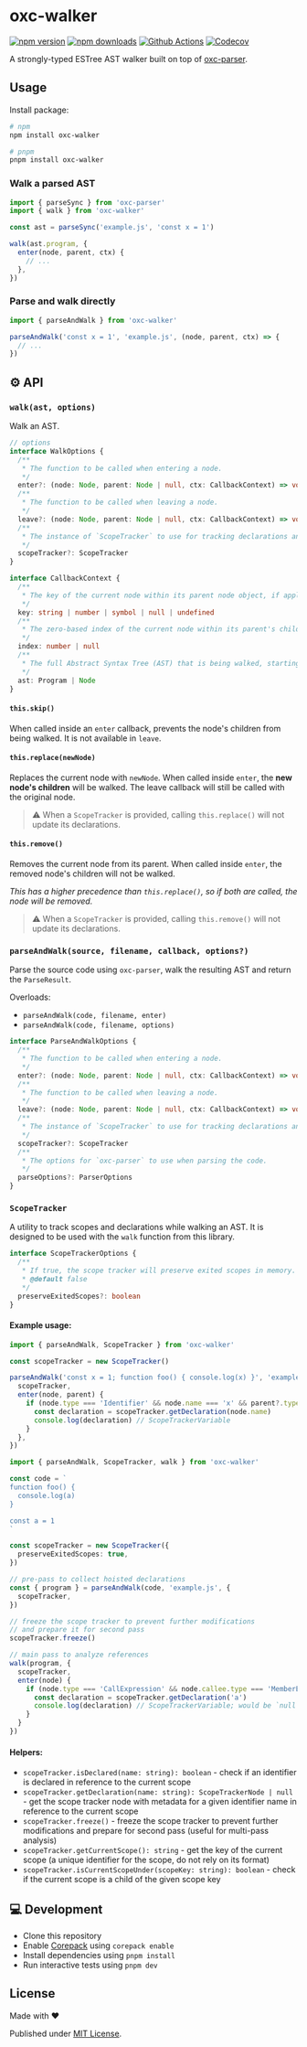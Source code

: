 # oxc-walker

[![npm version][npm-version-src]][npm-version-href]
[![npm downloads][npm-downloads-src]][npm-downloads-href]
[![Github Actions][github-actions-src]][github-actions-href]
[![Codecov][codecov-src]][codecov-href]

A strongly-typed ESTree AST walker built on top of [oxc-parser](https://github.com/oxc-project/oxc).

## Usage

Install package:

```sh
# npm
npm install oxc-walker

# pnpm
pnpm install oxc-walker
```

### Walk a parsed AST
```ts
import { parseSync } from 'oxc-parser'
import { walk } from 'oxc-walker'

const ast = parseSync('example.js', 'const x = 1')

walk(ast.program, {
  enter(node, parent, ctx) {
    // ...
  },
})
```

### Parse and walk directly

```js
import { parseAndWalk } from 'oxc-walker'

parseAndWalk('const x = 1', 'example.js', (node, parent, ctx) => {
  // ...
})
```

## ⚙️ API

### `walk(ast, options)`
Walk an AST.
```ts
// options
interface WalkOptions {
  /**
   * The function to be called when entering a node.
   */
  enter?: (node: Node, parent: Node | null, ctx: CallbackContext) => void
  /**
   * The function to be called when leaving a node.
   */
  leave?: (node: Node, parent: Node | null, ctx: CallbackContext) => void
  /**
   * The instance of `ScopeTracker` to use for tracking declarations and references.
   */
  scopeTracker?: ScopeTracker
}

interface CallbackContext {
  /**
   * The key of the current node within its parent node object, if applicable.
   */
  key: string | number | symbol | null | undefined
  /**
   * The zero-based index of the current node within its parent's children array, if applicable.
   */
  index: number | null
  /**
   * The full Abstract Syntax Tree (AST) that is being walked, starting from the root node.
   */
  ast: Program | Node
}
```

#### `this.skip()`
When called inside an `enter` callback, prevents the node's children from being walked.
It is not available in `leave`.

#### `this.replace(newNode)`
Replaces the current node with `newNode`. When called inside `enter`, the **new node's children** will be walked.
The leave callback will still be called with the original node.

> ⚠️ When a `ScopeTracker` is provided, calling `this.replace()` will not update its declarations.

#### `this.remove()`
Removes the current node from its parent. When called inside `enter`, the removed node's children
will not be walked.

_This has a higher precedence than `this.replace()`, so if both are called, the node will be removed._

> ⚠️ When a `ScopeTracker` is provided, calling `this.remove()` will not update its declarations.

### `parseAndWalk(source, filename, callback, options?)`
Parse the source code using `oxc-parser`, walk the resulting AST and return the `ParseResult`.

Overloads:
- `parseAndWalk(code, filename, enter)`
- `parseAndWalk(code, filename, options)`

```ts
interface ParseAndWalkOptions {
  /**
   * The function to be called when entering a node.
   */
  enter?: (node: Node, parent: Node | null, ctx: CallbackContext) => void
  /**
   * The function to be called when leaving a node.
   */
  leave?: (node: Node, parent: Node | null, ctx: CallbackContext) => void
  /**
   * The instance of `ScopeTracker` to use for tracking declarations and references.
   */
  scopeTracker?: ScopeTracker
  /**
   * The options for `oxc-parser` to use when parsing the code.
   */
  parseOptions?: ParserOptions
}
```

### `ScopeTracker`
A utility to track scopes and declarations while walking an AST. It is designed to be used with the `walk`
function from this library.

```ts
interface ScopeTrackerOptions {
  /**
   * If true, the scope tracker will preserve exited scopes in memory.
   * @default false
   */
  preserveExitedScopes?: boolean
}
```

#### Example usage:
```ts
import { parseAndWalk, ScopeTracker } from 'oxc-walker'

const scopeTracker = new ScopeTracker()

parseAndWalk('const x = 1; function foo() { console.log(x) }', 'example.js', {
  scopeTracker,
  enter(node, parent) {
    if (node.type === 'Identifier' && node.name === 'x' && parent?.type === 'CallExpression') {
      const declaration = scopeTracker.getDeclaration(node.name)
      console.log(declaration) // ScopeTrackerVariable
    }
  },
})
```

```ts
import { parseAndWalk, ScopeTracker, walk } from 'oxc-walker'

const code = `
function foo() {
  console.log(a)
}

const a = 1
`

const scopeTracker = new ScopeTracker({
  preserveExitedScopes: true,
})

// pre-pass to collect hoisted declarations
const { program } = parseAndWalk(code, 'example.js', {
  scopeTracker,
})

// freeze the scope tracker to prevent further modifications
// and prepare it for second pass
scopeTracker.freeze()

// main pass to analyze references
walk(program, {
  scopeTracker,
  enter(node) {
    if (node.type === 'CallExpression' && node.callee.type === 'MemberExpression' /* ... */) {
      const declaration = scopeTracker.getDeclaration('a')
      console.log(declaration) // ScopeTrackerVariable; would be `null` without the pre-pass
    }
  }
})
```

#### Helpers:
- `scopeTracker.isDeclared(name: string): boolean` - check if an identifier is declared in reference to the current scope
- `scopeTracker.getDeclaration(name: string): ScopeTrackerNode | null` - get the scope tracker node with metadata for a given identifier name in reference to the current scope
- `scopeTracker.freeze()` - freeze the scope tracker to prevent further modifications and prepare for second pass (useful for multi-pass analysis)
- `scopeTracker.getCurrentScope(): string` - get the key of the current scope (a unique identifier for the scope, do not rely on its format)
- `scopeTracker.isCurrentScopeUnder(scopeKey: string): boolean` - check if the current scope is a child of the given scope key

## 💻 Development

- Clone this repository
- Enable [Corepack](https://github.com/nodejs/corepack) using `corepack enable`
- Install dependencies using `pnpm install`
- Run interactive tests using `pnpm dev`

## License

Made with ❤️

Published under [MIT License](./LICENCE).

<!-- Badges -->

[npm-version-src]: https://img.shields.io/npm/v/oxc-walker?style=flat-square
[npm-version-href]: https://npmjs.com/package/oxc-walker
[npm-downloads-src]: https://img.shields.io/npm/dm/oxc-walker?style=flat-square
[npm-downloads-href]: https://npm.chart.dev/oxc-walker
[github-actions-src]: https://img.shields.io/github/actions/workflow/status/danielroe/oxc-walker/ci.yml?branch=main&style=flat-square
[github-actions-href]: https://github.com/danielroe/oxc-walker/actions?query=workflow%3Aci
[codecov-src]: https://img.shields.io/codecov/c/gh/danielroe/oxc-walker/main?style=flat-square
[codecov-href]: https://codecov.io/gh/danielroe/oxc-walker
